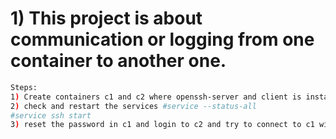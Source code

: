 # 1) This project is about communication or logging from one container to another one.
```bash
Steps:
1) Create containers c1 and c2 where openssh-server and client is installed accordingly with ubuntu base
2) check and restart the services #service --status-all
#service ssh start
3) reset the password in c1 and login to c2 and try to connect to c1 with root id. 
```
